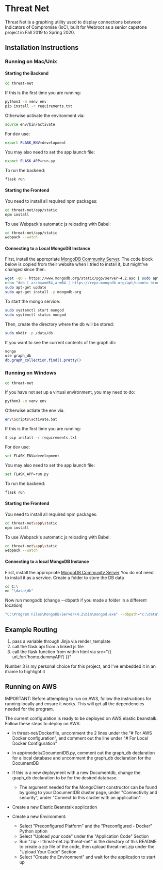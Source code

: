 
# Threat Net

Threat Net is a graphing utility used to display connections between Indicators of Compromise (IoC), built for Webroot as a senior capstone project in Fall 2019 to Spring 2020.

## Installation Instructions

### Running on Mac/Unix
#### Starting the Backend
```bash
cd threat-net
```
If this is the first time you are running:
```bash
python3 -m venv env
pip install -r requirements.txt
```
Otherwise activate the environment via:
```bash
source env/bin/activate
```
For dev use:
```bash
export FLASK_ENV=development
```
You may also need to set the app launch file:
```bash
export FLASK_APP=run.py
```
To run the backend:
```bash
flask run
```

#### Starting the Frontend
You need to install all required npm packages:
```bash
cd threat-net/app/static
npm install
```
To use Webpack's automatic js reloading with Babel:
```bash
cd threat-net/app/static
webpack --watch
```

#### Connecting to a Local MongoDB Instance
First, install the appropriate [MongoDB Community Server](https://www.mongodb.com/download-center/community?tck=docs_server). The code block below is copied from their website when I tried to install it, but might've changed since then.
```bash
wget -qO - https://www.mongodb.org/static/pgp/server-4.2.asc | sudo apt-key add -
echo "deb [ arch=amd64,arm64 ] https://repo.mongodb.org/apt/ubuntu bionic/mongodb-org/4.2 multiverse" | sudo tee /etc/apt/sources.list.d/mongodb-org-4.2.list
sudo apt-get update
sudo apt-get install -y mongodb-org
```
To start the mongo service:
```bash
sudo systemctl start mongod
sudo systemctl status mongod
```
Then, create the directory where the db will be stored:
```bash
sudo mkdir -p /data/db
```
If you want to see the current contents of the graph db:
```bash
mongo
use graph_db
db.graph_collection.find().pretty()
```

### Running on Windows
```bash
cd threat-net
```
If you have not set up a virtual environment, you may need to do:
```bash
python3 -m venv env
```
Otherwise actiate the env via:
```bash
env\Scripts\activate.bat
```
If this is the first time you are running:
```bash
$ pip install -r requirements.txt
```
For dev use:
```bash
set FLASK_ENV=development
```
You may also need to set the app launch file:
```bash
set FLASK_APP=run.py
```
To run the backend:
```bash
flask run
```
#### Starting the Frontend
You need to install all required npm packages:
```bash
cd threat-net\app\static
npm install
```
To use Webpack's automatic js reloading with Babel:
```bash
cd threat-net\app\static
webpack --watch
```
#### Connecting to a local MongoDB Instance
First, install the appropriate [MongoDB Community Server](https://www.mongodb.com/download-center/community?tck=docs_server) 
You do not need to install it as a service. 
Create a folder to store the DB data
```bash
cd C:\
md "\data\db"
```
Now run mongodb (change --dbpath if you made a folder in a different location)
```bash
"C:\Program Files\MongoDB\Server\4.2\bin\mongod.exe" --dbpath="c:\data\db"
```
## Example Routing

1. pass a variable through Jinja via render_template
2. call the flask api from a linked js file
3. call the flask function from within html via src="{{ url_for('home.dummyAPI') }}"

Number 3 is my personal choice for this project, and I've embedded it in an iframe to highlight it


## Running on AWS

IMPORTANT: Before attempting to run on AWS, follow the instructions for running locally and ensure it works. This will get all the dependencies needed for the program.

The current configuration is ready to be deployed on AWS elastic beanstalk. Follow these steps to deploy on AWS:
- In threat-net/Dockerfile, uncomment the 2 lines under the "# For AWS Docker configuration", and comment out the line under "# For Local Docker Configuration"
- In app/models/DocumentDB.py, comment out the graph_db declaration for a local database and uncomment the graph_db declaration for the DocumentDB
 - If this is a new deployment with a new Documentdb, change the graph_db declaration to be for the desired database.
	- The argument needed for the MongoClient constructor can be found by going to your DocumentDB cluster page, under "Connectivity and security", under "Connect to this cluster with an application".

- Create a new Elastic Beanstalk application
- Create a new Environment:
	- Select "Preconfigured Platform" and the "Preconfigured - Docker" Python option
	- Select "Upload your code" under the "Application Code" Section
	- Run "zip -r threat-net.zip threat-net" in the directory of this README to create a zip file of the code, then upload threat-net.zip under the "Upload Your Code" Section
	- Select "Create the Environment" and wait for the application to start up
